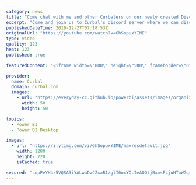 ```yaml
---
category: news
title: "Come chat with me and other Curbalers on our newly created Discord server"
excerpt: "Come and join us to Curbal's discord server where we can discuss anything about data and Power BI. Click this link to access the server: https://discord.gg/7QWDRDT  See u there!!  Here you can download all the pbix files: https://curbal.com/donwload-center\r \r SUBSCRIBE to learn more about Power and Excel"
publishedDateTime: 2019-12-27T07:18:53Z
originalUrl: "https://youtube.com/watch?v=GhSopuxYIME"
type: video
quality: 123
heat: 123
published: true

featuredContent: "<iframe width=\"800\" height=\"500\" frameborder=\"0\" src=\"https://www.youtube.com/embed/GhSopuxYIME\" allow=\"accelerometer; autoplay; encrypted-media; gyroscope; picture-in-picture\" allowfullscreen></iframe>"

provider:
  name: Curbal
  domain: curbal.com
  images:
    - url: "https://everyday-cc.github.io/powerbi/assets/images/organizations/curbal.com-50x50.jpg"
      width: 50
      height: 50

topics:
  - Power BI
  - Power BI Desktop

images:
  - url: "https://i.ytimg.com/vi/GhSopuxYIME/maxresdefault.jpg"
    width: 1280
    height: 720
    isCached: true

secured: "LopPeYH4r5VQSA3iYALwuDvCZxaR1/glI0oxYQLIeAOQtjBxmsPcjuHToWGq4MWZKV2+qzUXVSMvsQ8QrbjD+rNvPNrjzUj+k5iFcLZAmf5aevhpmOoUDsuMQU6uE/CZwFpNSn/Mjv4pPJju+VdQppi7ShMt/J4TQ7LSgedCQhTlyIshND2SUjls0dcf7Vwup21ZSEgZPjpGji/TDzJJrRVqbFtH5Yr3wrYv4mC1XSoBPR7XLiyWLnh9VGVjhkxdndNI7givxsO9+DkmvrI5u2JXwQaLKOUUQcTk4wnFYMAR/Vt3yiT2zEviMkrUf8VKMKEEd+vvzLdmXhLrqbCc1zP9+WOGyTXjS6VykHVNU4mTTCqMPZhS64k4TVlP0XI1noO5BzkRAB5PoZoyl2JE9OW9hs6rTdAFK6vdnMO2rrCwrdMRdDMmoFNO45w1SCE1;N+i3aDWe+rX4LBi1IEwOiw=="
---
```


